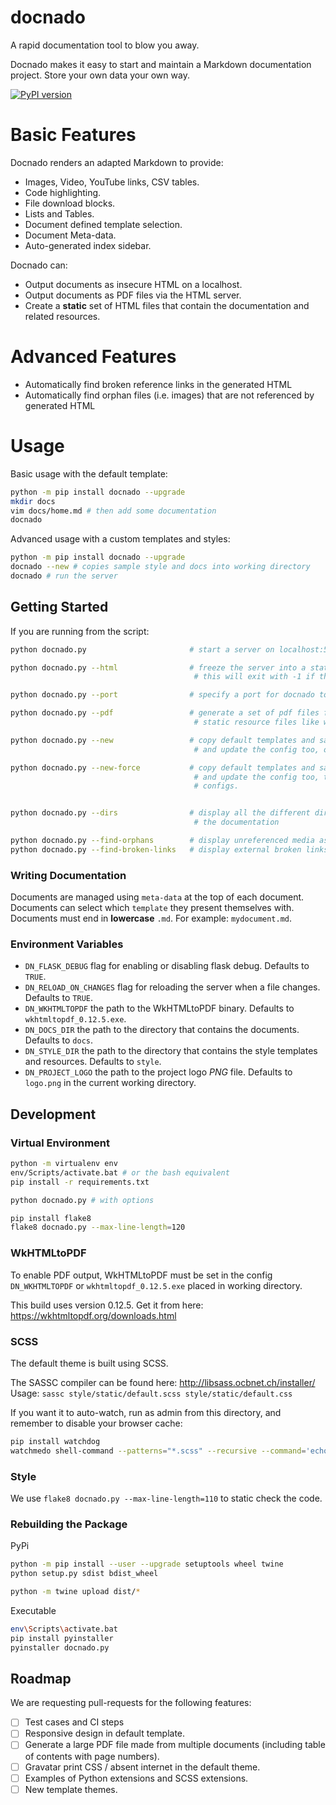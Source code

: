 # docnado

A rapid documentation tool to blow you away.

Docnado makes it easy to start and maintain a Markdown documentation project.  Store your own data your own way.

[![PyPI version](https://badge.fury.io/py/docnado.svg)](https://badge.fury.io/py/docnado)

# Basic Features

Docnado renders an adapted Markdown to provide:

* Images, Video, YouTube links, CSV tables.
* Code highlighting.
* File download blocks.
* Lists and Tables.
* Document defined template selection.
* Document Meta-data.
* Auto-generated index sidebar.

Docnado can:

* Output documents as insecure HTML on a localhost.
* Output documents as PDF files via the HTML server.
* Create a **static** set of HTML files that contain the documentation and related resources.

# Advanced Features

* Automatically find broken reference links in the generated HTML
* Automatically find orphan files (i.e. images) that are not referenced by generated HTML

# Usage

Basic usage with the default template:

```bash
python -m pip install docnado --upgrade
mkdir docs
vim docs/home.md # then add some documentation
docnado
```

Advanced usage with a custom templates and styles:

```bash
python -m pip install docnado --upgrade
docnado --new # copies sample style and docs into working directory
docnado # run the server
```

## Getting Started

If you are running from the script:

```bash
python docnado.py                       # start a server on localhost:5000

python docnado.py --html                # freeze the server into a static site as a set of HTML files
                                         # this will exit with -1 if there was a problem parsing any file

python docnado.py --port                # specify a port for docnado to accept requests on

python docnado.py --pdf                 # generate a set of pdf files for each .md file - won't pull through
                                         # static resource files like with the --html command

python docnado.py --new                 # copy default templates and sample docs into the working directory
                                         # and update the config too, only if they don't already exist

python docnado.py --new-force           # copy default templates and sample docs into the working directory
                                         # and update the config too, this will overwrite any existing docs or
                                         # configs.


python docnado.py --dirs                # display all the different directories docnado will use to generate
                                         # the documentation

python docnado.py --find-orphans        # display unreferenced media assets in the documentation
python docnado.py --find-broken-links   # display external broken links in the documentation
```

### Writing Documentation

Documents are managed using `meta-data` at the top of each document.
Documents can select which `template` they present themselves with.
Documents must end in **lowercase** `.md`. For example: `mydocument.md`.


### Environment Variables

* `DN_FLASK_DEBUG` flag for enabling or disabling flask debug. Defaults to `TRUE`.
* `DN_RELOAD_ON_CHANGES` flag for reloading the server when a file changes. Defaults to `TRUE`.
* `DN_WKHTMLTOPDF` the path to the WkHTMLtoPDF binary. Defaults to `wkhtmltopdf_0.12.5.exe`.
* `DN_DOCS_DIR` the path to the directory that contains the documents. Defaults to `docs`.
* `DN_STYLE_DIR` the path to the directory that contains the style templates and resources. Defaults to `style`.
* `DN_PROJECT_LOGO` the path to the project logo *PNG* file. Defaults to `logo.png` in the current working directory.

## Development

### Virtual Environment

```bash
python -m virtualenv env
env/Scripts/activate.bat # or the bash equivalent
pip install -r requirements.txt
```

```bash
python docnado.py # with options
```

```bash
pip install flake8
flake8 docnado.py --max-line-length=120
```

### WkHTMLtoPDF

To enable PDF output, WkHTMLtoPDF must be set in the config `DN_WKHTMLTOPDF` or `wkhtmltopdf_0.12.5.exe` placed in working directory.

This build uses version 0.12.5. Get it from here: https://wkhtmltopdf.org/downloads.html

### SCSS

The default theme is built using SCSS.

The SASSC compiler can be found here: http://libsass.ocbnet.ch/installer/
Usage: `sassc style/static/default.scss style/static/default.css`

If you want it to auto-watch, run as admin from this directory, and remember to disable your browser cache:

```bash
pip install watchdog
watchmedo shell-command --patterns="*.scss" --recursive --command='echo "${watch_src_path}" && sassc style/static/default.scss style/static/default.css' .
````

### Style

We use `flake8 docnado.py --max-line-length=110` to static check the code.

### Rebuilding the Package

PyPi

```bash
python -m pip install --user --upgrade setuptools wheel twine
python setup.py sdist bdist_wheel

python -m twine upload dist/*
```

Executable

```bash
env\Scripts\activate.bat
pip install pyinstaller
pyinstaller docnado.py
```

## Roadmap

We are requesting pull-requests for the following features:

* [ ] Test cases and CI steps
* [ ] Responsive design in default template.
* [ ] Generate a large PDF file made from multiple documents (including table of contents with page numbers).
* [ ] Gravatar print CSS / absent internet in the default theme.
* [ ] Examples of Python extensions and SCSS extensions.
* [ ] New template themes.
